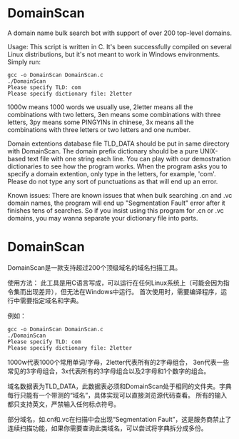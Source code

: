 # DomainScan
A domain name bulk search bot with support of over 200 top-level domains.

Usage:
This script is written in C. It's been successfully compiled on several Linux distributions, but it's not meant to work in Windows environments.
Simply run:
~~~~
gcc -o DomainScan DomainScan.c
./DomainScan
Please specify TLD: com
Please specify dictionary file: 2letter
~~~~
1000w means 1000 words we usually use, 2letter means all the combinations with two letters, 3en means some combinations with three letters, 3py means some PINGYINs in chinese, 3x means all the combinations with three letters or two letters and one number.

Domain extentions database file TLD_DATA should be put in same directory with DomainScan. The domain prefix dictionary should be a pure UNIX-based text file with one string each line. You can play with our demostration dictionaries to see how the program works.
When the program asks you to specify a domain extention, only type in the letters, for example, 'com'. Please do not type any sort of punctuations as that will end up an error.

Known issues: There are known issues that when bulk searching .cn and .vc domain names, the program will end up "Segmentation Fault" error after it finishes tens of searches. So if you insist using this program for .cn or .vc domains, you may wanna separate your dictionary file into parts.


# DomainScan
DomainScan是一款支持超过200个顶级域名的域名扫描工具。

使用方法：
此工具是用C语言写成，可以运行在任何Linux系统上（可能会因为指令集而出现差异），但无法在Windows中运行。
首次使用时，需要编译程序，运行中需要指定域名和字典。

例如：
~~~~
gcc -o DomainScan DomainScan.c
./DomainScan
Please specify TLD: com
Please specify dictionary file: 2letter
~~~~

1000w代表1000个常用单词/字母，2letter代表所有的2字母组合， 3en代表一些常见的3字母组合，3x代表所有的3字母组合以及2字母和1个数字的组合。

域名数据表为TLD_DATA，此数据表必须和DomainScan处于相同的文件夹。字典每行只能有一个带测的“域名”，具体实现可以直接浏览源代码查看。
所有的输入都只支持英文，严禁输入任何标点符号。

部分域名，如.cn和.vc在扫描中会出现“Segmentation Fault”，这是服务商禁止了连续扫描功能，如果你需要查询此类域名，可以尝试将字典拆分成多份。
